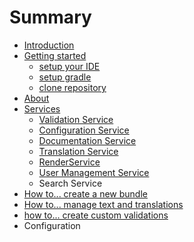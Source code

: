 # Summary

* [Introduction](README.md)
* [Getting started](getting_started.md)
   * [setup your IDE](setup_your_ide.md)
   * [setup gradle](setup_gradle.md)
   * [clone repository](clone_skysail_framework_repository.md)
* [About](about.md)
* [Services](services.md)
   * [Validation Service](validation_service.md)
   * [Configuration Service](configuration_service.md)
   * [Documentation Service](documentation_service.md)
   * [Translation Service](translation_service.md)
   * [RenderService](renderservice.md)
   * [User Management Service](user_management_service.md)
   * Search Service
* [How to... create a new bundle](how_to_create_a_new_bundle.md)
* [How to... manage text and translations](how_to_manage_text_and_translations.md)
* [how to... create custom validations](how_to_create_custom_validations.md)
* Configuration

